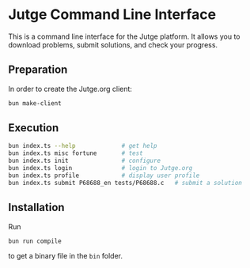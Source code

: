 # Jutge Command Line Interface

This is a command line interface for the Jutge platform. It allows you to download problems, submit solutions, and check your progress.

## Preparation

In order to create the Jutge.org client:

```bash
bun make-client
```

## Execution

```bash
bun index.ts --help             # get help
bun index.ts misc fortune       # test
bun index.ts init               # configure
bun index.ts login              # login to Jutge.org
bun index.ts profile            # display user profile
bun index.ts submit P68688_en tests/P68688.c   # submit a solution
```

## Installation

Run

```bash
bun run compile
```

to get a binary file in the `bin` folder.
